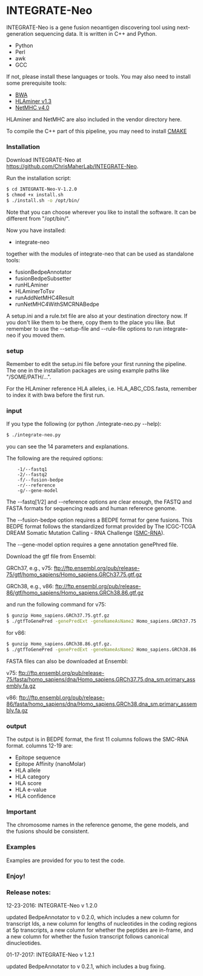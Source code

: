 # INTEGRATE-Neo

INTEGRATE-Neo is a gene fusion neoantigen discovering tool using next-generation sequencing data. It is written in C++ and Python.

  - Python
  - Perl
  - awk
  - GCC

If not, please install these languages or tools. You may also need to install some prerequisite tools:

  - [BWA](https://sourceforge.net/projects/bio-bwa)
  - [HLAminer v1.3](http://www.bcgsc.ca/platform/bioinfo/software/hlaminer)
  - [NetMHC v4.0](http://www.cbs.dtu.dk/services/NetMHC/output.php)

HLAminer and NetMHC are also included in the vendor directory here. 

To compile the C++ part of this pipeline, you may need to install [CMAKE](https://cmake.org/)

### Installation

Download INTEGRATE-Neo at https://github.com/ChrisMaherLab/INTEGRATE-Neo.

Run the installation script:

```sh
$ cd INTEGRATE-Neo-V-1.2.0
$ chmod +x install.sh
$ ./install.sh -o /opt/bin/
```

Note that you can choose wherever you like to install the software. It can be different from "/opt/bin/". 

Now you have installed:

  - integrate-neo

together with the modules of integrate-neo that can be used as standalone tools:
  - fusionBedpeAnnotator
  - fusionBedpeSubsetter
  - runHLAminer
  - HLAminerToTsv
  - runAddNetMHC4Result
  - runNetMHC4WithSMCRNABedpe

A setup.ini and a rule.txt file are also at your destination directory now. If you don't like them to be there, copy them to the place you like. But remember to use the --setup-file and --rule-file options to run integrate-neo if you moved them.

### setup

Remember to edit the setup.ini file before your first running the pipeline. The one in the installation packages are using example paths like "/SOME/PATH/...".

For the HLAminer reference HLA alleles, i.e. HLA_ABC_CDS.fasta, remember to index it with bwa before the first run.

### input

If you type the following (or python ./integrate-neo.py --help): 

```sh
$ ./integrate-neo.py
```
you can see the 14 parameters and explanations. 

The following are the required options:

        -1/--fastq1       
        -2/--fastq2       
        -f/--fusion-bedpe 
        -r/--reference    
        -g/--gene-model   

The --fastq[1/2] and --reference options are clear enough, the FASTQ and FASTA formats for sequencing reads and human reference genome. 

The --fusion-bedpe option requires a BEDPE format for gene fusions. This BEDPE format follows the standardized format provided by The ICGC-TCGA DREAM Somatic Mutation Calling - RNA Challenge ([SMC-RNA](http://dreamchallenges.org/)).

The --gene-model option requires a gene annotation genePhred file.
  
Download the gtf file from Ensembl:

GRCh37, e.g., v75: ftp://ftp.ensembl.org/pub/release-75/gtf/homo_sapiens/Homo_sapiens.GRCh37.75.gtf.gz

GRCh38, e.g., v86: ftp://ftp.ensembl.org/pub/release-86/gtf/homo_sapiens/Homo_sapiens.GRCh38.86.gtf.gz

and run the following command for v75:

```sh
$ gunzip Homo_sapiens.GRCh37.75.gtf.gz
$ ./gtfToGenePred -genePredExt -geneNameAsName2 Homo_sapiens.GRCh37.75.gtf Homo_sapiens.GRCh37.75.genePred
```

for v86:

```sh
$ gunzip Homo_sapiens.GRCh38.86.gtf.gz.
$ ./gtfToGenePred -genePredExt -geneNameAsName2 Homo_sapiens.GRCh38.86.gtf Homo_sapiens.GRCh38.86.genePred
```

FASTA files can also be downloaded at Ensembl:

v75: ftp://ftp.ensembl.org/pub/release-75/fasta/homo_sapiens/dna/Homo_sapiens.GRCh37.75.dna_sm.primary_assembly.fa.gz

v86: ftp://ftp.ensembl.org/pub/release-86/fasta/homo_sapiens/dna/Homo_sapiens.GRCh38.dna_sm.primary_assembly.fa.gz

### output

The output is in BEDPE format, the first 11 columns follows the SMC-RNA format. columns 12-19 are:
 
 - Epitope sequence
 - Epitope Affinity (nanoMolar)	
 - HLA allele	
 - HLA category	
 - HLA score	
 - HLA e-value	
 - HLA confidence

### Important

The chromosome names in the reference genome, the gene models, and the fusions should be consistent. 

### Examples

Examples are provided for you to test the code.

### Enjoy!

### Release notes:

12-23-2016: INTEGRATE-Neo v 1.2.0

updated BedpeAnnotator to v 0.2.0, which includes a new column for transcript Ids, a new column for lengths of nucleotides in the coding regions at 5p transcripts, a new column for whether the peptides are in-frame, and a new column for whether the fusion transcript follows canonical dinucleotides. 

01-17-2017: INTEGRATE-Neo v 1.2.1

updated BedpeAnnotator to v 0.2.1, which includes a bug fixing.
  


